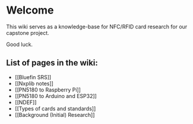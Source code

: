 # Welcome
This wiki serves as a knowledge-base for NFC/RFID card research for our capstone project.

Good luck.
## List of pages in the wiki:
- [[Bluefin SRS]]
- [[Nxplib notes]]
- [[PN5180 to Raspberry Pi]]
- [[PN5180 to Arduino and ESP32]]
- [[NDEF]]
- [[Types of cards and standards]]
- [[Background (Initial) Research]]